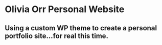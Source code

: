 # Olivia Orr Personal Website
## Using a custom WP theme to create a personal portfolio site...for real this time.
